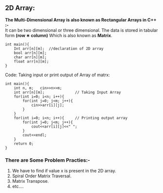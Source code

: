 ## 2D Array:

**The Multi-Dimensional Array is also known as Rectangular Arrays in C++ :-** <br>
It can be two dimensional or three dimensional. The data is stored in tabular form **(row ∗ column)** Which is also known as **Matrix**.
```
int main(){
    Int arr[n][m];  //declaration of 2D array
    bool arr[n][m]; 
    char arr[n][m];
    float arr[n][m];
}
```
Code: Taking input or print output of Array of matrx: <br>
```
int main(){
    int n, m;   cin>>n>>m;
    int arr[n][m];              // Taking Input Array
    for(int i=0; i<n; i++){
        for(int j=0; j<m; j++){
            cin>>arr[i][j];
        }
    }
    for(int i=0; i<n; i++){     // Printing output array
        for(int j=0; j<m; j++){
            cout<<arr[i][j]<<" ";
        }
        cout<<endl;
    }
    return 0;
}
```
### There are Some Problem Practies:-
1.  We have to find if value x is present in the 2D array.
2.  Spiral Order Matrix Traversal.
3.  Matrix Transpose.
4.  etc....
